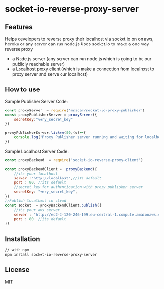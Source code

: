 # socket-io-reverse-proxy-server

## Features
Helps developers to reverse proxy their localhost via socket.io on on aws, heroku or any server can run node.js
Uses socket.io to make a one way reverse proxy

- a Node.js server (any server can run node.js which is going to be our publicly reachable server)
- a [Localhost proxy client](https://github.com/msacar/socket-io-proxy-localhost) (which is make a connection from localhost to proxy server and serve our localhost)

## How to use

Sample Publisher Server Code:

```js
const proxyServer  = require('msacar/socket-io-proxy-publisher')
const proxyPublisherServer = proxyServer({
    secretKey:"very_secret_key"
})

proxyPublisherServer.listen(80,(e)=>{
    console.log("Proxy Publisher server running and waiting for localhost's connection.")
})
```
Sample Localhost Server Code:

```js
const proxyBackend  = require('socket-io-reverse-proxy-client')

const proxyBackendClient =  proxyBackend({
    //its your localhost
    server :"http://localhost",//its default
    port : 80, //its default
    //secret key for authentication with proxy publisher server
    secretKey: "very_secret_key",
})
//Publish localhost to cloud
const socket  = proxyBackendClient.publish({
    //its your aws server
    server : "http://ec2-3-120-246-199.eu-central-1.compute.amazonaws.com/",
    port : 80  //its default
})
```


## Installation

```bash
// with npm
npm install socket-io-reverse-proxy-server

```

## License

[MIT](LICENSE)
